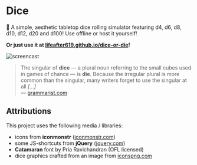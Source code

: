 # Dice
:game_die: A simple, aesthetic tabletop dice rolling simulator featuring d4, d6, d8, d10, d12, d20 and d100! Use offline or host it yourself!  

**Or just use it at [lifeafter619.github.io/dice-or-die](https://lifeafter619.github.io/trpg-Dice-Simulator/)!**

![screencast](https://user-images.githubusercontent.com/9215743/77663082-f4170a80-6f7c-11ea-8ed8-c180db706319.gif)

> The singular of **dice** — a plural noun referring to the small cubes used in games of chance — is **die**. Because the irregular plural is more common than the singular, many writers forget to use the singular at all _[...]_  
> — [grammarist.com](https://grammarist.com/usage/dice-die/)

## Attributions
This project uses the following media / libraries:
-   icons from **iconmonstr** ([iconmonstr.com](https://iconmonstr.com/))
-   some JS-shortcuts from **jQuery** ([jquery.com](https://jquery.com/))
-   **Catamaran** font by Pria Ravichandran (OFL licensed)
-   dice graphics crafted from an image from [iconspng.com](https://www.iconspng.com/image/8526/rpg-dice)
